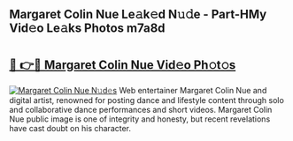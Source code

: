 ## Margaret Colin Nue Le𝚊k𝚎d N𝚞𝚍e - Part-HMy Vid𝚎o Le𝚊ks Photos m7a8d

# <h2><a href="http://fb78hlw.evod.top/?m=Margaret+Colin+Nue">🔗 👉🔴 Margaret Colin Nue Vid𝚎o Ph𝚘t𝚘s</a></h2>

[![Margaret Colin Nue N𝚞d𝚎s](https://i.imgur.com/8V9OHl7.gif)](http://fb78hlw.evod.top/?m=Margaret+Colin+Nue)
Web entertainer Margaret Colin Nue and digital artist, renowned for posting dance and lifestyle content through solo and collaborative dance performances and short videos. Margaret Colin Nue public image is one of integrity and honesty, but recent revelations have cast doubt on his character. 
